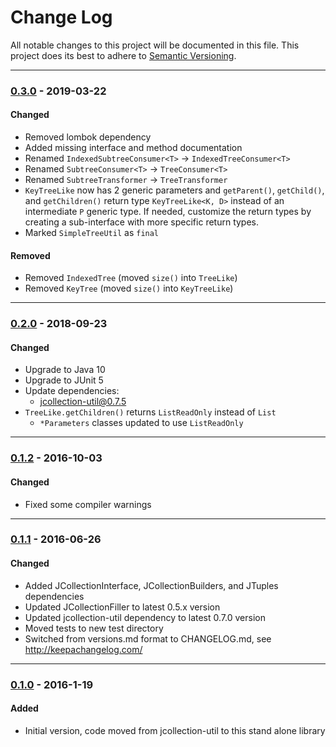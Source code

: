 # Change Log
All notable changes to this project will be documented in this file.
This project does its best to adhere to [Semantic Versioning](http://semver.org/).


--------
### [0.3.0](N/A) - 2019-03-22
#### Changed
* Removed lombok dependency
* Added missing interface and method documentation
* Renamed `IndexedSubtreeConsumer<T>` -> `IndexedTreeConsumer<T>`
* Renamed `SubtreeConsumer<T>` -> `TreeConsumer<T>`
* Renamed `SubtreeTransformer` -> `TreeTransformer`
* `KeyTreeLike` now has 2 generic parameters and `getParent()`, `getChild()`, and `getChildren()` return type `KeyTreeLike<K, D>` instead of an intermediate `P` generic type. If needed, customize the return types by creating a sub-interface with more specific return types.
* Marked `SimpleTreeUtil` as `final`

#### Removed
* Removed `IndexedTree` (moved `size()` into `TreeLike`)
* Removed `KeyTree` (moved `size()` into `KeyTreeLike`)


--------
### [0.2.0](https://github.com/TeamworkGuy2/JTreeWalker/commit/9e79649698288b8f98762159d751eec25bc15371) - 2018-09-23
#### Changed
* Upgrade to Java 10
* Upgrade to JUnit 5
* Update dependencies:
  * jcollection-util@0.7.5
* `TreeLike.getChildren()` returns `ListReadOnly` instead of `List`
  * `*Parameters` classes updated to use `ListReadOnly`


--------
### [0.1.2](https://github.com/TeamworkGuy2/JTreeWalker/commit/0b346a946ec71c3083882dca4f2c9225fac64615) - 2016-10-03
#### Changed
* Fixed some compiler warnings


--------
### [0.1.1](https://github.com/TeamworkGuy2/JTreeWalker/commit/eb66409ed08d8371a607bb91a60324e001b66723) - 2016-06-26
#### Changed
* Added JCollectionInterface, JCollectionBuilders, and JTuples dependencies
* Updated JCollectionFiller to latest 0.5.x version
* Updated jcollection-util dependency to latest 0.7.0 version
* Moved tests to new test directory
* Switched from versions.md format to CHANGELOG.md, see http://keepachangelog.com/


--------
### [0.1.0](https://github.com/TeamworkGuy2/JTreeWalker/commit/6becc2bdd208227b747005a8673a1a3473999ee9) - 2016-1-19
#### Added
* Initial version, code moved from jcollection-util to this stand alone library
